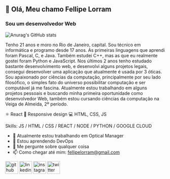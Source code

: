 ## 👋 Olá, Meu chamo Fellipe Lorram
### Sou um desenvolvedor Web

![Anurag's GitHub stats](https://github-readme-stats.vercel.app/api?username=FellipeLorram&show_icons=true&theme=radical)

Tenho 21 anos e moro no Rio de Janeiro, capital. Sou técnico em informática e programo desde 17 anos. As primeiras linguagens que aprendi foram Pascal, C, e Java. Também estudei C++, mas as que eu realmente gostei foram Python e JavaScript. Nos últimos 2 anos tenho estudado bastante desenvolvimento web, e desenvolvi alguns projetos legais, consegui desenvolver uma aplicação que atualmente é usada por 3 óticas. 
Sou apaixonado por ciências da computação, principalmente por seu lado filosófico, o simples fato do universo possibilitar computação e ser computável já me fascina. 
Atualmente estou trabalhando em alguns projetos pessoais e buscando minha primeira oportunidade como desenvolvedor Web, também estou cursando ciências da computação na Veiga de Almeida, 2º período. 

⚛  React
📱 Responsive design
💻 HTML, CSS, JS

Skills: JS / HTML / CSS / REACT / NODE / PYTHON / GOOGLE CLOUD

- 🔭 Atualmente estou trabalhando em Optical Manager 
- 🌱 Estou aprendendo DevOps  
- 💬 Me pergunte sobre qualquer coisa
- 📫 Como chegar até mim: fellipelorram@gmail.com 


[<img src='https://cdn.jsdelivr.net/npm/simple-icons@3.0.1/icons/github.svg' alt='github' height='40'>](https://github.com/https://github.com/FellipeLorram)  [<img src='https://cdn.jsdelivr.net/npm/simple-icons@3.0.1/icons/linkedin.svg' alt='linkedin' height='40'>](https://www.linkedin.com/in/https://www.linkedin.com/in/fellipe-lorram-bezerra-da-silva-61a364201//)  [<img src='https://cdn.jsdelivr.net/npm/simple-icons@3.0.1/icons/instagram.svg' alt='instagram' height='40'>](https://www.instagram.com/@fellipelorram.silva/)  [<img src='https://cdn.jsdelivr.net/npm/simple-icons@3.0.1/icons/twitter.svg' alt='twitter' height='40'>](https://twitter.com/@MustafiLorram)  

